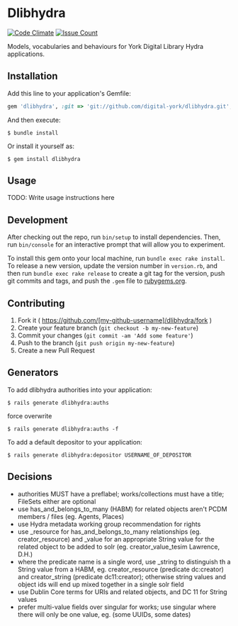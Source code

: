 # Dlibhydra

[![Code Climate](https://codeclimate.com/github/digital-york/dlibhydra/badges/gpa.svg)](https://codeclimate.com/github/digital-york/dlibhydra)
[![Issue Count](https://codeclimate.com/github/digital-york/dlibhydra/badges/issue_count.svg)](https://codeclimate.com/github/digital-york/dlibhydra)


Models, vocabularies and behaviours for York Digital Library Hydra applications.


## Installation

Add this line to your application's Gemfile:

```ruby
gem 'dlibhydra', :git => 'git://github.com/digital-york/dlibhydra.git', branch: 'master'
```

And then execute:

    $ bundle install

Or install it yourself as:

    $ gem install dlibhydra

## Usage

TODO: Write usage instructions here

## Development

After checking out the repo, run `bin/setup` to install dependencies. Then, run `bin/console` for an interactive prompt that will allow you to experiment.

To install this gem onto your local machine, run `bundle exec rake install`. To release a new version, update the version number in `version.rb`, and then run `bundle exec rake release` to create a git tag for the version, push git commits and tags, and push the `.gem` file to [rubygems.org](https://rubygems.org).

## Contributing

1. Fork it ( https://github.com/[my-github-username]/dlibhydra/fork )
2. Create your feature branch (`git checkout -b my-new-feature`)
3. Commit your changes (`git commit -am 'Add some feature'`)
4. Push to the branch (`git push origin my-new-feature`)
5. Create a new Pull Request

## Generators

To add dlibhydra authorities into your application:

    $ rails generate dlibhydra:auths

force overwrite

    $ rails generate dlibhydra:auths -f
    
To add a default depositor to your application:

    $ rails generate dlibhydra:depositor USERNAME_OF_DEPOSITOR

## Decisions

* authorities MUST have a preflabel; works/collections must have a title; FileSets either are optional
* use has_and_belongs_to_many (HABM) for related objects aren't PCDM members / files (eg. Agents, Places)
* use Hydra metadata working group recommendation for rights
* use _resource for has_and_belongs_to_many relationships (eg. creator_resource) and _value for an appropriate String value for the related object to be added to solr (eg. creator_value_tesim Lawrence, D.H.)
* where the predicate name is a single word, use _string to distinguish th a String value from a HABM, eg. creator_resource (predicate dc:creator) and creator_string (predicate dc11:creator); otherwise string values and object ids will end up mixed together in a single solr field
* use Dublin Core terms for URIs and related objects, and DC 11 for String values
* prefer multi-value fields over singular for works; use singular where there will only be one value, eg. (some UUIDs, some dates)
